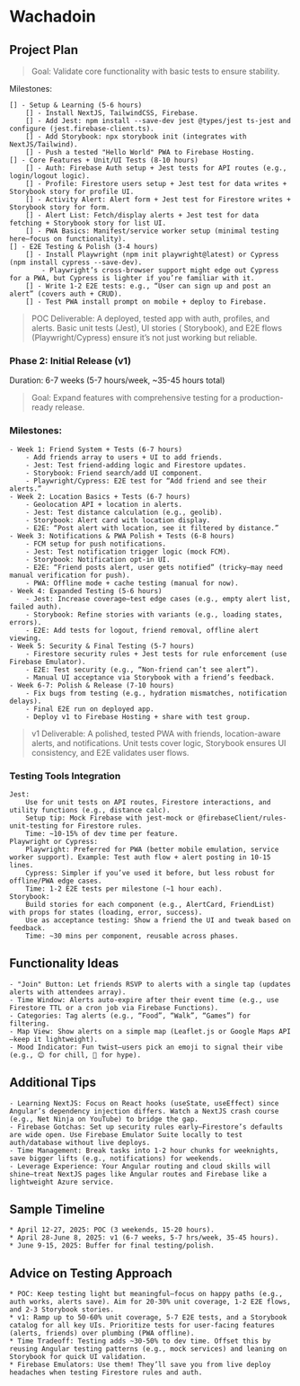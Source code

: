# Wachadoin

## Project Plan

> Goal: Validate core functionality with basic tests to ensure stability.

Milestones:

    [] - Setup & Learning (5-6 hours)
        [] - Install NextJS, TailwindCSS, Firebase.
        [] - Add Jest: npm install --save-dev jest @types/jest ts-jest and configure (jest.firebase-client.ts).
        [] - Add Storybook: npx storybook init (integrates with NextJS/Tailwind).
        [] - Push a tested "Hello World" PWA to Firebase Hosting.
    [] - Core Features + Unit/UI Tests (8-10 hours)
        [] - Auth: Firebase Auth setup + Jest tests for API routes (e.g., login/logout logic).
        [] - Profile: Firestore users setup + Jest test for data writes + Storybook story for profile UI.
        [] - Activity Alert: Alert form + Jest test for Firestore writes + Storybook story for form.
        [] - Alert List: Fetch/display alerts + Jest test for data fetching + Storybook story for list UI.
        [] - PWA Basics: Manifest/service worker setup (minimal testing here—focus on functionality).
    [] - E2E Testing & Polish (3-4 hours)
        [] - Install Playwright (npm init playwright@latest) or Cypress (npm install cypress --save-dev).
        	- Playwright’s cross-browser support might edge out Cypress for a PWA, but Cypress is lighter if you’re familiar with it.
        [] - Write 1-2 E2E tests: e.g., “User can sign up and post an alert” (covers auth + CRUD).
        [] - Test PWA install prompt on mobile + deploy to Firebase.

> POC Deliverable: A deployed, tested app with auth, profiles, and alerts. Basic unit tests (Jest), UI stories (
> Storybook), and E2E flows (Playwright/Cypress) ensure it’s not just working but reliable.

### Phase 2: Initial Release (v1)

Duration: 6-7 weeks (5-7 hours/week, ~35-45 hours total)

> Goal: Expand features with comprehensive testing for a production-ready release.

### Milestones:

    - Week 1: Friend System + Tests (6-7 hours)
        - Add friends array to users + UI to add friends.
        - Jest: Test friend-adding logic and Firestore updates.
        - Storybook: Friend search/add UI component.
        - Playwright/Cypress: E2E test for “Add friend and see their alerts.”
    - Week 2: Location Basics + Tests (6-7 hours)
        - Geolocation API + location in alerts.
        - Jest: Test distance calculation (e.g., geolib).
        - Storybook: Alert card with location display.
        - E2E: “Post alert with location, see it filtered by distance.”
    - Week 3: Notifications & PWA Polish + Tests (6-8 hours)
        - FCM setup for push notifications.
        - Jest: Test notification trigger logic (mock FCM).
        - Storybook: Notification opt-in UI.
        - E2E: “Friend posts alert, user gets notified” (tricky—may need manual verification for push).
        - PWA: Offline mode + cache testing (manual for now).
    - Week 4: Expanded Testing (5-6 hours)
        - Jest: Increase coverage—test edge cases (e.g., empty alert list, failed auth).
        - Storybook: Refine stories with variants (e.g., loading states, errors).
        - E2E: Add tests for logout, friend removal, offline alert viewing.
    - Week 5: Security & Final Testing (5-7 hours)
        - Firestore security rules + Jest tests for rule enforcement (use Firebase Emulator).
        - E2E: Test security (e.g., “Non-friend can’t see alert”).
        - Manual UI acceptance via Storybook with a friend’s feedback.
    - Week 6-7: Polish & Release (7-10 hours)
        - Fix bugs from testing (e.g., hydration mismatches, notification delays).
        - Final E2E run on deployed app.
        - Deploy v1 to Firebase Hosting + share with test group.

> v1 Deliverable: A polished, tested PWA with friends, location-aware alerts, and notifications. Unit tests cover logic,
> Storybook ensures UI consistency, and E2E validates user flows.

### Testing Tools Integration

    Jest:
        Use for unit tests on API routes, Firestore interactions, and utility functions (e.g., distance calc).
        Setup tip: Mock Firebase with jest-mock or @firebaseClient/rules-unit-testing for Firestore rules.
        Time: ~10-15% of dev time per feature.
    Playwright or Cypress:
        Playwright: Preferred for PWA (better mobile emulation, service worker support). Example: Test auth flow + alert posting in 10-15 lines.
        Cypress: Simpler if you’ve used it before, but less robust for offline/PWA edge cases.
        Time: 1-2 E2E tests per milestone (~1 hour each).
    Storybook:
        Build stories for each component (e.g., AlertCard, FriendList) with props for states (loading, error, success).
        Use as acceptance testing: Show a friend the UI and tweak based on feedback.
        Time: ~30 mins per component, reusable across phases.

## Functionality Ideas

    - "Join" Button: Let friends RSVP to alerts with a single tap (updates alerts with attendees array).
    - Time Window: Alerts auto-expire after their event time (e.g., use Firestore TTL or a cron job via Firebase Functions).
    - Categories: Tag alerts (e.g., “Food”, “Walk”, “Games”) for filtering.
    - Map View: Show alerts on a simple map (Leaflet.js or Google Maps API—keep it lightweight).
    - Mood Indicator: Fun twist—users pick an emoji to signal their vibe (e.g., 😊 for chill, 🎉 for hype).

## Additional Tips

    - Learning NextJS: Focus on React hooks (useState, useEffect) since Angular’s dependency injection differs. Watch a NextJS crash course (e.g., Net Ninja on YouTube) to bridge the gap.
    - Firebase Gotchas: Set up security rules early—Firestore’s defaults are wide open. Use Firebase Emulator Suite locally to test auth/database without live deploys.
    - Time Management: Break tasks into 1-2 hour chunks for weeknights, save bigger lifts (e.g., notifications) for weekends.
    - Leverage Experience: Your Angular routing and cloud skills will shine—treat NextJS pages like Angular routes and Firebase like a lightweight Azure service.

## Sample Timeline

    * April 12-27, 2025: POC (3 weekends, 15-20 hours).
	* April 28-June 8, 2025: v1 (6-7 weeks, 5-7 hrs/week, 35-45 hours).
	* June 9-15, 2025: Buffer for final testing/polish.

## Advice on Testing Approach

    * POC: Keep testing light but meaningful—focus on happy paths (e.g., auth works, alerts save). Aim for 20-30% unit coverage, 1-2 E2E flows, and 2-3 Storybook stories.
    * v1: Ramp up to 50-60% unit coverage, 5-7 E2E tests, and a Storybook catalog for all key UIs. Prioritize tests for user-facing features (alerts, friends) over plumbing (PWA offline).
    * Time Tradeoff: Testing adds ~30-50% to dev time. Offset this by reusing Angular testing patterns (e.g., mock services) and leaning on Storybook for quick UI validation.
    * Firebase Emulators: Use them! They’ll save you from live deploy headaches when testing Firestore rules and auth.